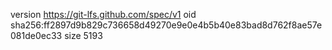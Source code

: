 version https://git-lfs.github.com/spec/v1
oid sha256:ff2897d9b829c736658d49270e9e0e4b5b40e83bad8d762f8ae57e081de0ec33
size 5193
